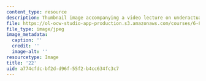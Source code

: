 ```yaml
---
content_type: resource
description: Thumbnail image accompanying a video lecture on underactuated robotics.
file: https://ol-ocw-studio-app-production.s3.amazonaws.com/courses/6-832-underactuated-robotics-spring-2009/a774cfdcbf2dd96f55f2b4cc634fc3c7_22.jpg
file_type: image/jpeg
image_metadata:
  caption: ''
  credit: ''
  image-alt: ''
resourcetype: Image
title: '22'
uid: a774cfdc-bf2d-d96f-55f2-b4cc634fc3c7
---
```

